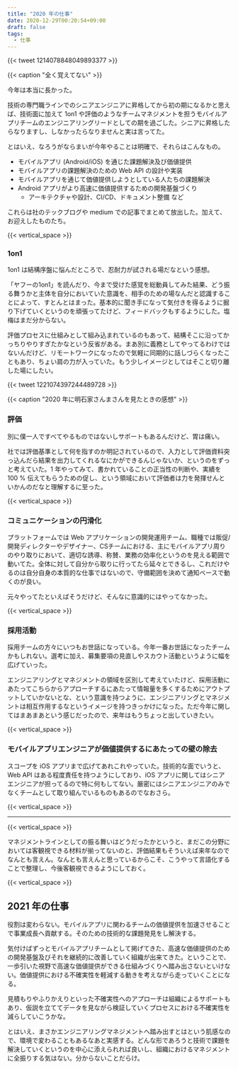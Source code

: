 ```yaml
---
title: "2020 年の仕事"
date: 2020-12-29T00:20:54+09:00
draft: false
tags: 
  - 仕事
---
```


{{< tweet 1214078848049893377 >}}

{{< caption "全く覚えてない" >}}



今年は本当に長かった。

技術の専門職ラインでのシニアエンジニアに昇格してから初の期になるかと思えば、技術面に加えて 1on1 や評価のようなチームマネジメントを担うモバイルアプリチームのエンジニアリングリードとしての期を過ごした。シニアに昇格したらなりますし、しなかったらなりませんと実は言ってた。

とはいえ、なろうがならまいが今年やることは明確で、それらはこんなもの。

- モバイルアプリ (Android/iOS) を通じた課題解決及び価値提供
- モバイルアプリの課題解決のための Web API の設計や実装
- モバイルアプリを通じて価値提供しようとしている人たちの課題解決
- Android アプリがより高速に価値提供するための開発基盤づくり
  - アーキテクチャや設計、CI/CD、ドキュメント整備 など

これらは社のテックブログや medium での記事でまとめて放出した。加えて、お迎えしたものたち。

{{< vertical_space >}}

### 1on1

1on1 は結構序盤に悩んだところで、忍耐力が試される場だなという感想。

「ヤフーの1on1」を読んだり、今まで受けた感覚を総動員してみた結果、どう振る舞うかと主体を自分においていた意識を、相手のための場なんだと認識することによって、すとんとはまった。基本的に聞き手になって気付きを得るように掘り下げていくというのを頑張ってたけど、フィードバックもするようにした。塩梅はまだ分からない。

評価プロセスに仕組みとして組み込まれているのもあって、結構そこに沿ってかっちりやりすぎたかなという反省がある。まあ別に義務としてやってるわけではないんだけど、リモートワークになったので気軽に同期的に話しづらくなったこともあり、ちょい肩の力が入っていた。もう少しイメージとしてはそこと切り離した場にしたい。


{{< tweet 1221074397244489728 >}}

{{< caption "2020 年に明石家さんまさんを見たときの感想" >}}


### 評価

別に僕一人ですべてやるものではないしサポートもあるんだけど、胃は痛い。

社では評価基準として何を指すのか明記されているので、入力として評価資料突っ込んだら結果を出力してくれるなにかができるんじゃないか、というのをずっと考えていた。1 年やってみて、書かれていることの正当性の判断や、実績を 100 % 伝えてもらうための促し、という領域において評価者は力を発揮せんといかんのだなと理解するに至った。



{{< vertical_space >}}

### コミュニケーションの円滑化

プラットフォームでは Web アプリケーションの開発運用チーム、職種では販促/開発ディレクターやデザイナー、CSチームにおける、主にモバイルアプリ周りのやり取りにおいて、適切な誘導、称賛、業務の効率化というのを見える範囲で動いてた。全体に対して自分から取りに行ってたら延々とできるし、これだけやるのは自分自身の本質的な仕事ではないので、守備範囲を決めて通知ベースで動くのが良い。

元々やってたといえばそうだけど、そんなに意識的にはやってなかった。

{{< vertical_space >}}

### 採用活動

採用チームの方々にいつもお世話になっている。今年一番お世話になったチームかもしれない。選考に加え、募集要項の見直しやスカウト活動というように幅を広げていった。

エンジニアリングとマネジメントの領域を区別して考えていたけど、採用活動にあたってこちらからアプローチするにあたって情報量を多くするためにアウトプットしていかないとな、という意識を持つように、エンジニアリングとマネジメントは相互作用するなというイメージを持つきっかけになった。ただ今年に関してはまあまあという感じだったので、来年はもうちょっと出していきたい。

{{< vertical_space >}}

### モバイルアプリエンジニアが価値提供するにあたっての壁の除去

スコープを iOS アプリまで広げてあれこれやっていた。技術的な面でいうと、Web API はある程度責任を持つようにしており、iOS アプリに関してはシニアエンジニアが担ってるので特に何もしてない。厳密にはシニアエンジニアのみでなくチームとして取り組んでいるものもあるのでなおさら。

{{< vertical_space >}}

- - -

{{< vertical_space >}}

マネジメントラインとしての振る舞いはどうだったかというと、まだこの分野においては客観視できる材料が揃ってないのと、評価結果もそういえば来年なのでなんとも言えん。なんとも言えんと思っているからこそ、こうやって言語化することで整理し、今後客観視できるようにしておく。




{{< vertical_space >}}

## 2021 年の仕事

役割は変わらない。モバイルアプリに関わるチームの価値提供を加速させることで事業成長へ貢献する。そのための技術的な課題発見をし解決する。

気付けばずっとモバイルアプリチームとして掲げてきた、高速な価値提供のための開発基盤及びそれを継続的に改善していく組織が出来てきた。ということで、一歩引いた視野で高速な価値提供ができる仕組みづくりへ踏み出さないといけない。価値提供における不確実性を軽減する動きを考えながら走っていくことになる。

見積もりやふりかえりといった不確実性へのアプローチは組織によるサポートもあり、仮説を立ててデータを見ながら検証していくプロセスにおける不確実性を減らしていこうかな。

とはいえ、まさかエンジニアリングマネジメントへ踏み出すとはという肌感なので、環境で変わることもあるなあと実感する。どんな形であろうと技術で課題を解決していくというのを中心に添えられれば良いし、組織におけるマネジメントに全振りする気はない。分からないことだらけ。
